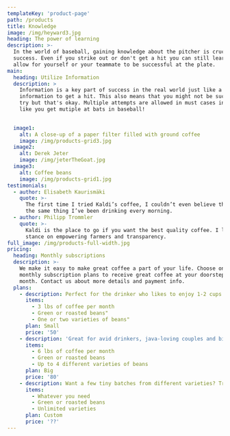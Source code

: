 ```yaml
---
templateKey: 'product-page'
path: /products
title: Knowledge
image: /img/heyward3.jpg
heading: The power of learning 
description: >-
  In the world of baseball, gaining knowledge about the pitcher is crucial to a teams 
  success. Even if you strike out or don't get a hit you can still learn something to
  allow for yourself or your teammate to be successful at the plate.  
main:
  heading: Utilize Information
  description: >
    Information is a key part of success in the real world just like a batter utilizes
    information to get a hit. This also means that you might not be succesful on your first 
    try but that's okay. Multiple attempts are allowed in must cases in the real world just
    like you get mutiple at bats in baseball!
    

  image1:
    alt: A close-up of a paper filter filled with ground coffee
    image: /img/products-grid3.jpg
  image2:
    alt: Derek Jeter
    image: /img/jeterTheGoat.jpg
  image3:
    alt: Coffee beans
    image: /img/products-grid1.jpg
testimonials:
  - author: Elisabeth Kaurismäki
    quote: >-
      The first time I tried Kaldi’s coffee, I couldn’t even believe that was
      the same thing I’ve been drinking every morning.
  - author: Philipp Trommler
    quote: >-
      Kaldi is the place to go if you want the best quality coffee. I love their
      stance on empowering farmers and transparency.
full_image: /img/products-full-width.jpg
pricing:
  heading: Monthly subscriptions
  description: >-
    We make it easy to make great coffee a part of your life. Choose one of our
    monthly subscription plans to receive great coffee at your doorstep each
    month. Contact us about more details and payment info.
  plans:
    - description: Perfect for the drinker who likes to enjoy 1-2 cups per day.
      items:
        - 3 lbs of coffee per month
        - Green or roasted beans"
        - One or two varieties of beans"
      plan: Small
      price: '50'
    - description: 'Great for avid drinkers, java-loving couples and bigger crowds'
      items:
        - 6 lbs of coffee per month
        - Green or roasted beans
        - Up to 4 different varieties of beans
      plan: Big
      price: '80'
    - description: Want a few tiny batches from different varieties? Try our custom plan
      items:
        - Whatever you need
        - Green or roasted beans
        - Unlimited varieties
      plan: Custom
      price: '??'
---
```

